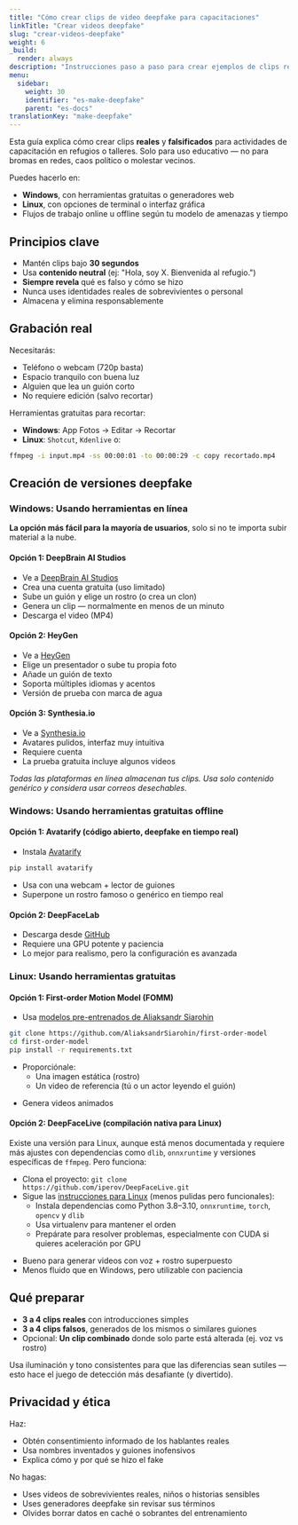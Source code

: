 ```yaml
---
title: "Cómo crear clips de video deepfake para capacitaciones"
linkTitle: "Crear videos deepfake"
slug: "crear-videos-deepfake"
weight: 6
_build:
  render: always
description: "Instrucciones paso a paso para crear ejemplos de clips reales y alterados para la actividad 'Identifica el Falso', usando herramientas gratuitas para Windows y Linux."
menu:
  sidebar:
    weight: 30
    identifier: "es-make-deepfake"
    parent: "es-docs"
translationKey: "make-deepfake"
---
```


Esta guía explica cómo crear clips **reales** y **falsificados** para actividades de capacitación en refugios o talleres. Solo para uso educativo — no para bromas en redes, caos político o molestar vecinos.

Puedes hacerlo en:

- **Windows**, con herramientas gratuitas o generadores web
- **Linux**, con opciones de terminal o interfaz gráfica
- Flujos de trabajo online u offline según tu modelo de amenazas y tiempo

## Principios clave

- Mantén clips bajo **30 segundos**
- Usa **contenido neutral** (ej: "Hola, soy X. Bienvenida al refugio.")
- **Siempre revela** qué es falso y cómo se hizo
- Nunca uses identidades reales de sobrevivientes o personal
- Almacena y elimina responsablemente

## Grabación real

Necesitarás:

- Teléfono o webcam (720p basta)
- Espacio tranquilo con buena luz
- Alguien que lea un guión corto
- No requiere edición (salvo recortar)

Herramientas gratuitas para recortar:
- **Windows**: App Fotos → Editar → Recortar
- **Linux**: `Shotcut`, `Kdenlive` o:

```bash
ffmpeg -i input.mp4 -ss 00:00:01 -to 00:00:29 -c copy recortado.mp4
```

## Creación de versiones deepfake

### Windows: Usando herramientas en línea

**La opción más fácil para la mayoría de usuarios**, solo si no te importa subir material a la nube.

#### Opción 1: DeepBrain AI Studios

* Ve a [DeepBrain AI Studios](https://www.aistudios.com/)
* Crea una cuenta gratuita (uso limitado)
* Sube un guión y elige un rostro (o crea un clon)
* Genera un clip — normalmente en menos de un minuto
* Descarga el video (MP4)

#### Opción 2: HeyGen

* Ve a [HeyGen](https://www.heygen.com/)
* Elige un presentador o sube tu propia foto
* Añade un guión de texto
* Soporta múltiples idiomas y acentos
* Versión de prueba con marca de agua

#### Opción 3: Synthesia.io

* Ve a [Synthesia.io](https://www.synthesia.io/)
* Avatares pulidos, interfaz muy intuitiva
* Requiere cuenta
* La prueba gratuita incluye algunos videos

*Todas las plataformas en línea almacenan tus clips. Usa solo contenido genérico y considera usar correos desechables.*

### Windows: Usando herramientas gratuitas offline

#### Opción 1: Avatarify (código abierto, deepfake en tiempo real)

* Instala [Avatarify](https://avatarify.ai/)

```bash
pip install avatarify
```

* Usa con una webcam + lector de guiones
* Superpone un rostro famoso o genérico en tiempo real

#### Opción 2: DeepFaceLab

* Descarga desde [GitHub](https://github.com/iperov/DeepFaceLab)
* Requiere una GPU potente y paciencia
* Lo mejor para realismo, pero la configuración es avanzada

### Linux: Usando herramientas gratuitas

#### Opción 1: First-order Motion Model (FOMM)

* Usa [modelos pre-entrenados de Aliaksandr Siarohin](https://github.com/AliaksandrSiarohin/first-order-model)

```bash
git clone https://github.com/AliaksandrSiarohin/first-order-model
cd first-order-model
pip install -r requirements.txt
```

* Proporciónale:
  * Una imagen estática (rostro)
  * Un video de referencia (tú o un actor leyendo el guión)
- Genera videos animados

#### Opción 2: DeepFaceLive (compilación nativa para Linux)

Existe una versión para Linux, aunque está menos documentada y requiere más ajustes con dependencias como `dlib`, `onnxruntime` y versiones específicas de `ffmpeg`. Pero funciona:

* Clona el proyecto: `git clone https://github.com/iperov/DeepFaceLive.git`
* Sigue las [instrucciones para Linux](https://github.com/iperov/DeepFaceLive#linux) (menos pulidas pero funcionales):
  * Instala dependencias como Python 3.8–3.10, `onnxruntime`, `torch`, `opencv` y `dlib`
  * Usa virtualenv para mantener el orden
  * Prepárate para resolver problemas, especialmente con CUDA si quieres aceleración por GPU

- Bueno para generar videos con voz + rostro superpuesto
- Menos fluido que en Windows, pero utilizable con paciencia

## Qué preparar

* **3 a 4 clips reales** con introducciones simples
* **3 a 4 clips falsos**, generados de los mismos o similares guiones
* Opcional: **Un clip combinado** donde solo parte está alterada (ej. voz vs rostro)

Usa iluminación y tono consistentes para que las diferencias sean sutiles — esto hace el juego de detección más desafiante (y divertido).

## Privacidad y ética

Haz:

* Obtén consentimiento informado de los hablantes reales
* Usa nombres inventados y guiones inofensivos
* Explica cómo y por qué se hizo el fake

No hagas:

* Uses videos de sobrevivientes reales, niños o historias sensibles
* Uses generadores deepfake sin revisar sus términos
* Olvides borrar datos en caché o sobrantes del entrenamiento

